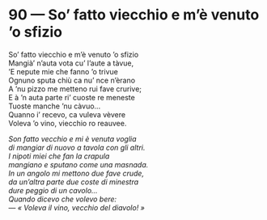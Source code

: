 # 90 — So’ fatto viecchio e m’è venuto ’o sfizio

So’ fatto viecchio e m’è venuto ’o sfizio  
Mangià’ n’auta vota cu’ l’aute a tàvue,  
’E nepute mie che fanno ’o trivue  
Ognuno sputa chiù ca nu’ nce n’èrano  
A ’nu pizzo me metteno rui fave crurive;  
E à ’n auta parte ri’ cuoste re meneste  
Tuoste manche ’nu càvuo...  
Quanno i’ recevo, ca vuleva vèvere  
Voleva ’o vino, viecchio ro reauvee.

_Son fatto vecchio e mi è venuta voglia  
di mangiar di nuovo a tavola con gli altri.  
I nipoti miei che fan la crapula  
mangiano e sputano come una masnada.  
In un angolo mi mettono due fave crude,  
da un’altra parte due coste di minestra  
dure peggio di un cavolo...  
Quando dicevo che volevo bere:  
— « Voleva il vino, vecchio del diavolo! »_

